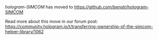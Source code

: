 *hologram-SIMCOM* has moved to https://github.com/benstr/hologram-SIMCOM

Read more about this move in our forum post: https://community.hologram.io/t/transferring-ownership-of-the-simcom-helper-library/1062
